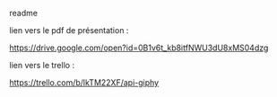 readme

lien vers le pdf de présentation : 

https://drive.google.com/open?id=0B1v6t_kb8itfNWU3dU8xMS04dzg

lien vers le trello : 

https://trello.com/b/lkTM22XF/api-giphy
